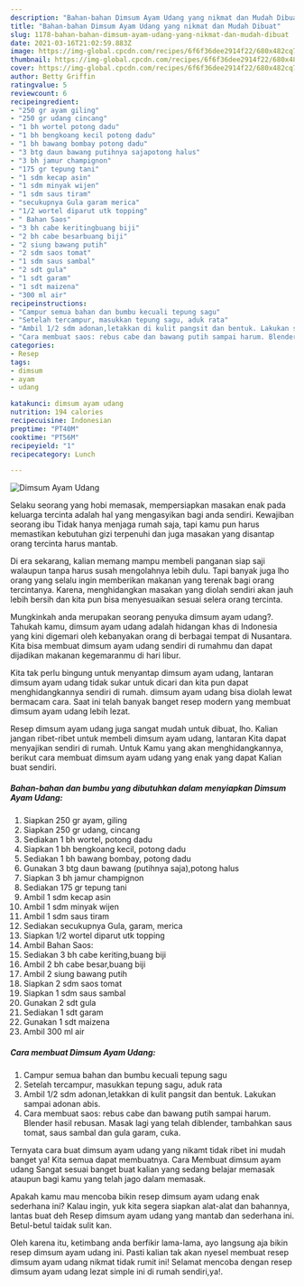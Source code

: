 ```yaml
---
description: "Bahan-bahan Dimsum Ayam Udang yang nikmat dan Mudah Dibuat"
title: "Bahan-bahan Dimsum Ayam Udang yang nikmat dan Mudah Dibuat"
slug: 1178-bahan-bahan-dimsum-ayam-udang-yang-nikmat-dan-mudah-dibuat
date: 2021-03-16T21:02:59.883Z
image: https://img-global.cpcdn.com/recipes/6f6f36dee2914f22/680x482cq70/dimsum-ayam-udang-foto-resep-utama.jpg
thumbnail: https://img-global.cpcdn.com/recipes/6f6f36dee2914f22/680x482cq70/dimsum-ayam-udang-foto-resep-utama.jpg
cover: https://img-global.cpcdn.com/recipes/6f6f36dee2914f22/680x482cq70/dimsum-ayam-udang-foto-resep-utama.jpg
author: Betty Griffin
ratingvalue: 5
reviewcount: 6
recipeingredient:
- "250 gr ayam giling"
- "250 gr udang cincang"
- "1 bh wortel potong dadu"
- "1 bh bengkoang kecil potong dadu"
- "1 bh bawang bombay potong dadu"
- "3 btg daun bawang putihnya sajapotong halus"
- "3 bh jamur champignon"
- "175 gr tepung tani"
- "1 sdm kecap asin"
- "1 sdm minyak wijen"
- "1 sdm saus tiram"
- "secukupnya Gula garam merica"
- "1/2 wortel diparut utk topping"
- " Bahan Saos"
- "3 bh cabe keritingbuang biji"
- "2 bh cabe besarbuang biji"
- "2 siung bawang putih"
- "2 sdm saos tomat"
- "1 sdm saus sambal"
- "2 sdt gula"
- "1 sdt garam"
- "1 sdt maizena"
- "300 ml air"
recipeinstructions:
- "Campur semua bahan dan bumbu kecuali tepung sagu"
- "Setelah tercampur, masukkan tepung sagu, aduk rata"
- "Ambil 1/2 sdm adonan,letakkan di kulit pangsit dan bentuk. Lakukan sampai adonan abis."
- "Cara membuat saos: rebus cabe dan bawang putih sampai harum. Blender hasil rebusan. Masak lagi yang telah diblender, tambahkan saus tomat, saus sambal dan gula garam, cuka."
categories:
- Resep
tags:
- dimsum
- ayam
- udang

katakunci: dimsum ayam udang 
nutrition: 194 calories
recipecuisine: Indonesian
preptime: "PT40M"
cooktime: "PT56M"
recipeyield: "1"
recipecategory: Lunch

---
```



![Dimsum Ayam Udang](https://img-global.cpcdn.com/recipes/6f6f36dee2914f22/680x482cq70/dimsum-ayam-udang-foto-resep-utama.jpg)

Selaku seorang yang hobi memasak, mempersiapkan masakan enak pada keluarga tercinta adalah hal yang mengasyikan bagi anda sendiri. Kewajiban seorang ibu Tidak hanya menjaga rumah saja, tapi kamu pun harus memastikan kebutuhan gizi terpenuhi dan juga masakan yang disantap orang tercinta harus mantab.

Di era  sekarang, kalian memang mampu membeli panganan siap saji walaupun tanpa harus susah mengolahnya lebih dulu. Tapi banyak juga lho orang yang selalu ingin memberikan makanan yang terenak bagi orang tercintanya. Karena, menghidangkan masakan yang diolah sendiri akan jauh lebih bersih dan kita pun bisa menyesuaikan sesuai selera orang tercinta. 



Mungkinkah anda merupakan seorang penyuka dimsum ayam udang?. Tahukah kamu, dimsum ayam udang adalah hidangan khas di Indonesia yang kini digemari oleh kebanyakan orang di berbagai tempat di Nusantara. Kita bisa membuat dimsum ayam udang sendiri di rumahmu dan dapat dijadikan makanan kegemaranmu di hari libur.

Kita tak perlu bingung untuk menyantap dimsum ayam udang, lantaran dimsum ayam udang tidak sukar untuk dicari dan kita pun dapat menghidangkannya sendiri di rumah. dimsum ayam udang bisa diolah lewat bermacam cara. Saat ini telah banyak banget resep modern yang membuat dimsum ayam udang lebih lezat.

Resep dimsum ayam udang juga sangat mudah untuk dibuat, lho. Kalian jangan ribet-ribet untuk membeli dimsum ayam udang, lantaran Kita dapat menyajikan sendiri di rumah. Untuk Kamu yang akan menghidangkannya, berikut cara membuat dimsum ayam udang yang enak yang dapat Kalian buat sendiri.

<!--inarticleads1-->

##### Bahan-bahan dan bumbu yang dibutuhkan dalam menyiapkan Dimsum Ayam Udang:

1. Siapkan 250 gr ayam, giling
1. Siapkan 250 gr udang, cincang
1. Sediakan 1 bh wortel, potong dadu
1. Siapkan 1 bh bengkoang kecil, potong dadu
1. Sediakan 1 bh bawang bombay, potong dadu
1. Gunakan 3 btg daun bawang (putihnya saja),potong halus
1. Siapkan 3 bh jamur champignon
1. Sediakan 175 gr tepung tani
1. Ambil 1 sdm kecap asin
1. Ambil 1 sdm minyak wijen
1. Ambil 1 sdm saus tiram
1. Sediakan secukupnya Gula, garam, merica
1. Siapkan 1/2 wortel diparut utk topping
1. Ambil  Bahan Saos:
1. Sediakan 3 bh cabe keriting,buang biji
1. Ambil 2 bh cabe besar,buang biji
1. Ambil 2 siung bawang putih
1. Siapkan 2 sdm saos tomat
1. Siapkan 1 sdm saus sambal
1. Gunakan 2 sdt gula
1. Sediakan 1 sdt garam
1. Gunakan 1 sdt maizena
1. Ambil 300 ml air




<!--inarticleads2-->

##### Cara membuat Dimsum Ayam Udang:

1. Campur semua bahan dan bumbu kecuali tepung sagu
1. Setelah tercampur, masukkan tepung sagu, aduk rata
1. Ambil 1/2 sdm adonan,letakkan di kulit pangsit dan bentuk. Lakukan sampai adonan abis.
1. Cara membuat saos: rebus cabe dan bawang putih sampai harum. Blender hasil rebusan. Masak lagi yang telah diblender, tambahkan saus tomat, saus sambal dan gula garam, cuka.




Ternyata cara buat dimsum ayam udang yang nikamt tidak ribet ini mudah banget ya! Kita semua dapat membuatnya. Cara Membuat dimsum ayam udang Sangat sesuai banget buat kalian yang sedang belajar memasak ataupun bagi kamu yang telah jago dalam memasak.

Apakah kamu mau mencoba bikin resep dimsum ayam udang enak sederhana ini? Kalau ingin, yuk kita segera siapkan alat-alat dan bahannya, lantas buat deh Resep dimsum ayam udang yang mantab dan sederhana ini. Betul-betul taidak sulit kan. 

Oleh karena itu, ketimbang anda berfikir lama-lama, ayo langsung aja bikin resep dimsum ayam udang ini. Pasti kalian tak akan nyesel membuat resep dimsum ayam udang nikmat tidak rumit ini! Selamat mencoba dengan resep dimsum ayam udang lezat simple ini di rumah sendiri,ya!.

